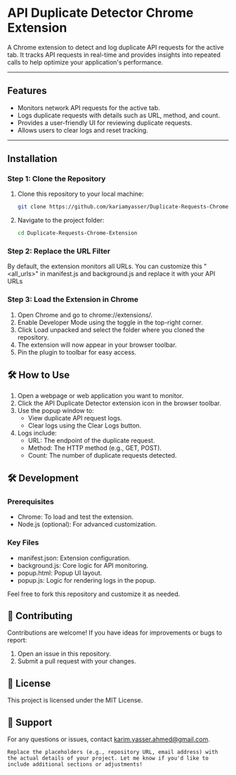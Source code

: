# API Duplicate Detector Chrome Extension

A Chrome extension to detect and log duplicate API requests for the active tab. It tracks API requests in real-time and provides insights into repeated calls to help optimize your application's performance.

---

## Features
- Monitors network API requests for the active tab.
- Logs duplicate requests with details such as URL, method, and count.
- Provides a user-friendly UI for reviewing duplicate requests.
- Allows users to clear logs and reset tracking.

---

## Installation

### Step 1: Clone the Repository
1. Clone this repository to your local machine:
   ```bash
   git clone https://github.com/kariamyasser/Duplicate-Requests-Chrome-Extension.git
2. Navigate to the project folder:
   ```bash
   cd Duplicate-Requests-Chrome-Extension

### Step 2: Replace the URL Filter
By default, the extension monitors all URLs. 
You can customize this "<all_urls>" in manifest.js and background.js and replace it with your API URLs

### Step 3: Load the Extension in Chrome
1. Open Chrome and go to chrome://extensions/.
2. Enable Developer Mode using the toggle in the top-right corner.
3. Click Load unpacked and select the folder where you cloned the repository.
4. The extension will now appear in your browser toolbar.
5. Pin the plugin to toolbar for easy access.

## 🛠️ How to Use
1. Open a webpage or web application you want to monitor.
2. Click the API Duplicate Detector extension icon in the browser toolbar.
3. Use the popup window to:
    - View duplicate API request logs.
    - Clear logs using the Clear Logs button.
4. Logs include:
    - URL: The endpoint of the duplicate request.
    - Method: The HTTP method (e.g., GET, POST).
    - Count: The number of duplicate requests detected.

## 🛠️ Development
### Prerequisites
- Chrome: To load and test the extension.
- Node.js (optional): For advanced customization.
### Key Files
- manifest.json: Extension configuration.
- background.js: Core logic for API monitoring.
- popup.html: Popup UI layout.
- popup.js: Logic for rendering logs in the popup.

Feel free to fork this repository and customize it as needed.

## 🤝 Contributing
Contributions are welcome! If you have ideas for improvements or bugs to report:
  1. Open an issue in this repository.
  2. Submit a pull request with your changes.

## 📜 License
This project is licensed under the MIT License.

## 📧 Support
For any questions or issues, contact karim.yasser.ahmed@gmail.com.
  ```vbnet
  Replace the placeholders (e.g., repository URL, email address) with the actual details of your project. Let me know if you'd like to include additional sections or adjustments!

